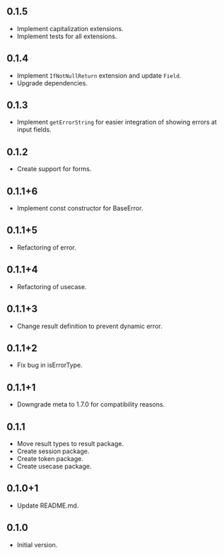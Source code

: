 ## 0.1.5
- Implement capitalization extensions.
- Implement tests for all extensions.

## 0.1.4
- Implement `IfNotNullReturn` extension and update `Field`.
- Upgrade dependencies.

## 0.1.3
- Implement `getErrorString` for easier integration of showing errors at input fields. 

## 0.1.2
- Create support for forms.

## 0.1.1+6
- Implement const constructor for BaseError.

## 0.1.1+5
- Refactoring of error.
 
## 0.1.1+4
- Refactoring of usecase.
  
## 0.1.1+3
- Change result definition to prevent dynamic error.

## 0.1.1+2
- Fix bug in isErrorType.

## 0.1.1+1
- Downgrade meta to 1.7.0 for compatibility reasons.

## 0.1.1
- Move result types to result package.
- Create session package.
- Create token package.
- Create usecase package.

## 0.1.0+1
- Update README.md.

## 0.1.0
- Initial version.
